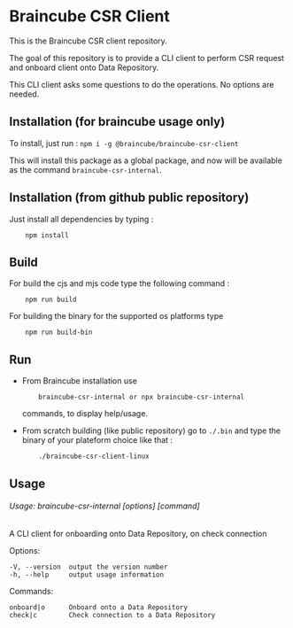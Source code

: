 # Braincube CSR Client

This is the Braincube CSR client repository.

The goal of this repository is to provide a CLI client to perform CSR request and onboard client onto Data Repository.

This CLI client asks some questions to do the operations. No options are needed.

## Installation (for braincube usage only)
To install, just run :
`npm i -g @braincube/braincube-csr-client`

This will install this package as a global package, and now will be available as the command `braincube-csr-internal`.

## Installation (from github public repository)
Just install all dependencies by typing :
```
    npm install
```

## Build
For build the cjs and mjs code type the following command :
```
    npm run build
```
For building the binary for the supported os platforms type
```
    npm run build-bin
```

## Run

* From Braincube installation use
    ```
        braincube-csr-internal or npx braincube-csr-internal
    ```
    commands, to display help/usage.

* From scratch building (like public repository) go to `./.bin` and type the binary of your plateform choice like that :
    ```
        ./braincube-csr-client-linux
    ```

## Usage

###### Usage: braincube-csr-internal [options] [command]

  A CLI client for onboarding onto Data Repository, on check connection

  Options:

    -V, --version  output the version number
    -h, --help     output usage information

  Commands:

    onboard|o      Onboard onto a Data Repository
    check|c        Check connection to a Data Repository

